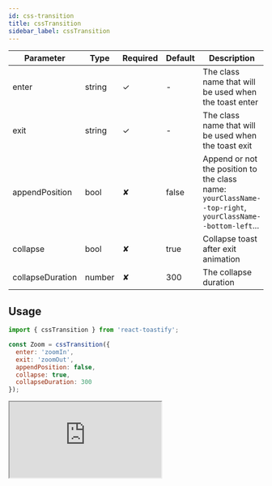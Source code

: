 ```yaml
---
id: css-transition
title: cssTransition
sidebar_label: cssTransition
---
```


| Parameter        | Type                      | Required | Default | Description                                                                                                |
|------------------|---------------------------|----------|---------|------------------------------------------------------------------------------------------------------------|
| enter            | string                    | ✓        | -       | The class name that will be used when the toast enter                                                      |
| exit             | string                    | ✓        | -       | The class name that will be used when the toast exit                                                       |
| appendPosition   | bool                      | ✘        | false   | Append or not the position  to the class name: `yourClassName--top-right`, `yourClassName--bottom-left`... |
| collapse         | bool                      | ✘        | true    | Collapse toast after exit animation                                                                        |
| collapseDuration | number                    | ✘        | 300     | The collapse duration                                                                                      |


## Usage

```js
import { cssTransition } from 'react-toastify';

const Zoom = cssTransition({
  enter: 'zoomIn',
  exit: 'zoomOut',
  appendPosition: false,
  collapse: true,
  collapseDuration: 300
});

```


<iframe src="https://codesandbox.io/embed/react-toastify-animatecss-jxrx9?fontsize=14&hidenavigation=1&theme=dark&view=preview"
     style={
       {
            width:"100%",
            height: "500px",
            border:0,
          borderRadius: "4px",
          overflow:"hidden"
       }
     }
     title="react-toastify-animate.css"
     allow="accelerometer; ambient-light-sensor; camera; encrypted-media; geolocation; gyroscope; hid; microphone; midi; payment; usb; vr; xr-spatial-tracking"
     sandbox="allow-forms allow-modals allow-popups allow-presentation allow-same-origin allow-scripts"
   />



